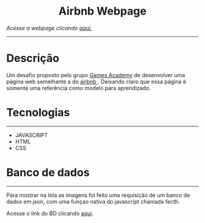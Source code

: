 <h1 align="center"> Airbnb Webpage </h1>

*Acesse a webpage clicando <a href="https://airbnb-rooms.netlify.app/">aqui.<a/>*

---
# Descrição

<p>Um desafio proposto pelo grupo <a href="https://xpcorp.gama.academy/"> Games Academy</a> de desenvolver uma página web semelhante a do <a href="https://www.airbnb.com.br/"> airbnb </a>. Deixando claro que essa página é somente uma referência como modelo para aprendizado.</p>


# Tecnologias

---

* JAVASCRIPT
* HTML
* CSS

# Banco de dados

---

Para mostrar na tela as imagens foi feito uma requisição de um banco de dados em json, com uma funçao nativa do javascript chamada fecth.

Acesse o link do BD clicando <a href="https://api.sheety.co/30b6e400-9023-4a15-8e6c-16aa4e3b1e72"> aqui<a/>.

